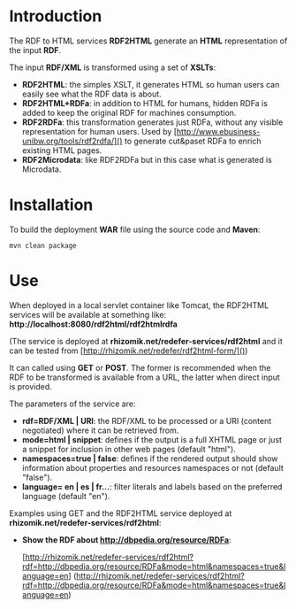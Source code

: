 # Introduction

The RDF to HTML services **RDF2HTML** generate an **HTML** representation of the input **RDF**.

The input **RDF/XML** is transformed using a set of **XSLTs**:
 
* **RDF2HTML**: the simples XSLT, it generates HTML so human users can easily see what the RDF data is about.
* **RDF2HTML+RDFa**: in addition to HTML for humans, hidden RDFa is added to keep the original RDF for machines consumption.
* **RDF2RDFa**: this transformation generates just RDFa, without any visible representation for human users. Used by [http://www.ebusiness-unibw.org/tools/rdf2rdfa/]() to generate cut&paset RDFa to enrich existing HTML pages.
* **RDF2Microdata**: like RDF2RDFa but in this case what is generated is Microdata.

# Installation

To build the deployment **WAR** file using the source code and **Maven**:

    mvn clean package

# Use

When deployed in a local servlet container like Tomcat, the RDF2HTML services will be available at something like: **http://localhost:8080/rdf2html/rdf2htmlrdfa**

(The service is deployed at **rhizomik.net/redefer-services/rdf2html** and it can be tested from [http://rhizomik.net/redefer/rdf2html-form/]())

It can called using **GET** or **POST**. The former is recommended when the RDF to be transformed is available from a URL, the latter when direct input is provided.

The parameters of the service are:

*   **rdf=RDF/XML | URI**: the RDF/XML to be processed or a URI (content negotiated) where it can be retrieved from.
*   **mode=html | snippet**: defines if the output is a full XHTML page or just a snippet for inclusion in other web pages (default "html").
*   **namespaces=true | false**: defines if the rendered output should show information about properties and resources namespaces or not (default "false").
*   **language= en | es | fr...**: filter literals and labels based on the preferred language (default "en").

Examples using GET and the RDF2HTML service deployed at **rhizomik.net/redefer-services/rdf2html**:

*   **Show the RDF about http://dbpedia.org/resource/RDFa**:
    
    [http://rhizomik.net/redefer-services/rdf2html?rdf=http://dbpedia.org/resource/RDFa&mode=html&namespaces=true&language=en]
    (http://rhizomik.net/redefer-services/rdf2html?rdf=http://dbpedia.org/resource/RDFa&mode=html&namespaces=true&language=en)